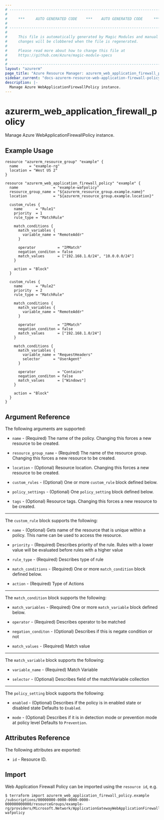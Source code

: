 ```yaml
---
# ----------------------------------------------------------------------------
#
#     ***     AUTO GENERATED CODE    ***    AUTO GENERATED CODE     ***
#
# ----------------------------------------------------------------------------
#
#     This file is automatically generated by Magic Modules and manual
#     changes will be clobbered when the file is regenerated.
#
#     Please read more about how to change this file at
#     https://github.com/Azure/magic-module-specs
#
# ----------------------------------------------------------------------------
layout: "azurerm"
page_title: "Azure Resource Manager: azurerm_web_application_firewall_policy"
sidebar_current: "docs-azurerm-resource-web-application-firewall-policy"
description: |-
  Manage Azure WebApplicationFirewallPolicy instance.
---
```


# azurerm_web_application_firewall_policy

Manage Azure WebApplicationFirewallPolicy instance.


## Example Usage

```hcl
resource "azurerm_resource_group" "example" {
  name     = "example-rg"
  location = "West US 2"
}

resource "azurerm_web_application_firewall_policy" "example" {
  name                = "example-wafpolicy"
  resource_group_name = "${azurerm_resource_group.example.name}"
  location            = "${azurerm_resource_group.example.location}"

  custom_rules {
    name      = "Rule1"
    priority  = 1
    rule_type = "MatchRule"

    match_conditions {
      match_variables {
        variable_name = "RemoteAddr"
      }

      operator          = "IPMatch"
      negation_conditon = false
      match_values      = ["192.168.1.0/24", "10.0.0.0/24"]
    }

    action = "Block"
  }

  custom_rules {
    name      = "Rule2"
    priority  = 2
    rule_type = "MatchRule"

    match_conditions {
      match_variables {
        variable_name = "RemoteAddr"
      }

      operator          = "IPMatch"
      negation_conditon = false
      match_values      = ["192.168.1.0/24"]
    }

    match_conditions {
      match_variables {
        variable_name = "RequestHeaders"
        selector      = "UserAgent"
      }

      operator          = "Contains"
      negation_conditon = false
      match_values      = ["Windows"]
    }

    action = "Block"
  }
}
```

## Argument Reference

The following arguments are supported:

* `name` - (Required) The name of the policy. Changing this forces a new resource to be created.

* `resource_group_name` - (Required) The name of the resource group. Changing this forces a new resource to be created.

* `location` - (Optional) Resource location. Changing this forces a new resource to be created.

* `custom_rules` - (Optional) One or more `custom_rule` block defined below.

* `policy_settings` - (Optional) One `policy_setting` block defined below.

* `tags` - (Optional) Resource tags. Changing this forces a new resource to be created.

---

The `custom_rule` block supports the following:

* `name` - (Optional) Gets name of the resource that is unique within a policy. This name can be used to access the resource.

* `priority` - (Required) Describes priority of the rule. Rules with a lower value will be evaluated before rules with a higher value

* `rule_type` - (Required) Describes type of rule

* `match_conditions` - (Required) One or more `match_condition` block defined below.

* `action` - (Required) Type of Actions


---

The `match_condition` block supports the following:

* `match_variables` - (Required) One or more `match_variable` block defined below.

* `operator` - (Required) Describes operator to be matched

* `negation_conditon` - (Optional) Describes if this is negate condition or not

* `match_values` - (Required) Match value


---

The `match_variable` block supports the following:

* `variable_name` - (Required) Match Variable

* `selector` - (Optional) Describes field of the matchVariable collection

---

The `policy_setting` block supports the following:

* `enabled` - (Optional) Describes if the policy is in enabled state or disabled state Defaults to `Enabled`.

* `mode` - (Optional) Describes if it is in detection mode  or prevention mode at policy level Defaults to `Prevention`.

## Attributes Reference

The following attributes are exported:

* `id` - Resource ID.


## Import

Web Application Firewall Policy can be imported using the `resource id`, e.g.

```shell
$ terraform import azurerm_web_application_firewall_policy.example /subscriptions/00000000-0000-0000-0000-000000000000/resourceGroups/example-rg/providers/Microsoft.Network/ApplicationGatewayWebApplicationFirewallPolicies/example-wafpolicy
```
